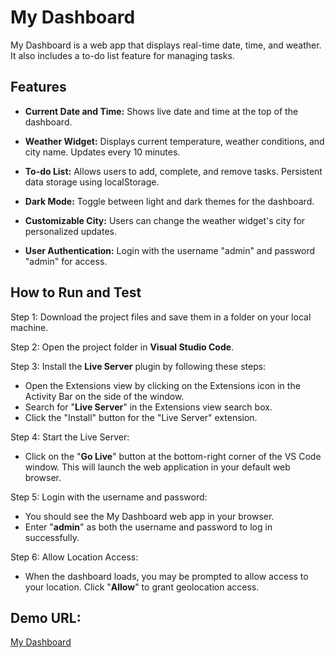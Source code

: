 # My Dashboard

My Dashboard is a web app that displays real-time date, time, and weather. It also includes a to-do list feature for managing tasks.

## Features

- **Current Date and Time:** Shows live date and time at the top of the dashboard.

- **Weather Widget:** Displays current temperature, weather conditions, and city name. Updates every 10 minutes.

- **To-do List:** Allows users to add, complete, and remove tasks. Persistent data storage using localStorage.

- **Dark Mode:** Toggle between light and dark themes for the dashboard.

- **Customizable City:** Users can change the weather widget's city for personalized updates.

- **User Authentication:** Login with the username "admin" and password "admin" for access.

## How to Run and Test

Step 1: Download the project files and save them in a folder on your local machine.

Step 2: Open the project folder in **Visual Studio Code**.

Step 3: Install the **Live Server** plugin by following these steps:

   - Open the Extensions view by clicking on the Extensions icon in the Activity Bar on the side of the window.
   - Search for "**Live Server**" in the Extensions view search box.
   - Click the "Install" button for the "Live Server" extension.

Step 4: Start the Live Server:

   - Click on the "**Go Live**" button at the bottom-right corner of the VS Code window. This will launch the web application in your default web browser.

Step 5: Login with the username and password:

   - You should see the My Dashboard web app in your browser.
   - Enter "**admin**" as both the username and password to log in successfully.
     
Step 6: Allow Location Access:
   - When the dashboard loads, you may be prompted to allow access to your location. Click "**Allow**" to grant geolocation access.

## Demo URL:
[My Dashboard](https://www.zhenwang.ca/dashboard/)

